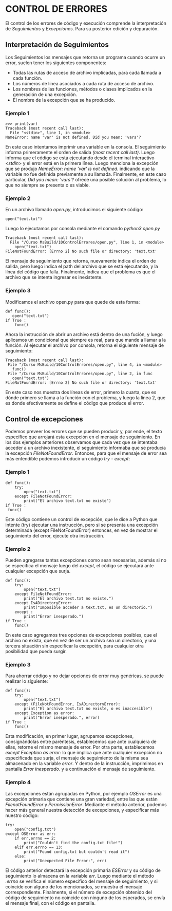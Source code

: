 # CONTROL DE ERRORES
El control de los errores de código y execución comprende la interpretación de *Seguimientos* y *Excepciones*. Para su posterior edición y depuración.

## Interpretación de Seguimientos
Los Seguimientos los mensajes que retorna un programa cuando ocurre un error, suelen tener los siguientes componentes:
* Todas las rutas de acceso de archivo implicadas, para cada llamada a cada función.
* Los números de línea asociados a cada ruta de acceso de archivo.
* Los nombres de las funciones, métodos o clases implicados en la generación de una excepción.
* El nombre de la excepción que se ha producido.

### Ejemplo 1
    >>> print(var)
    Traceback (most recent call last):
      File "<stdin>", line 1, in <module>
    NameError: name 'var' is not defined. Did you mean: 'vars'?
En este caso intentamos imprimir una variable en la consola. El seguimiento informa primeramente el orden de salida *(most recent call last)*. Luego informa que el código se está ejecutando desde el terminal interactivo <*stdin*> y el error está en la primera línea. Luego menciona la excepción que se produjo *NameError: name 'var' is not defined.* indicando que la variable no fue definida previamente a su llamada. Finalmente, en este caso particular, *Did you mean: 'vars'?* ofrece una posible solución al problema, lo que no siempre se presenta o es viable.

### Ejemplo 2
En un archivo llamado *open.py*, introducimos el siguiente código:
    
    open("text.txt")
Luego lo ejecutamos por consola mediante el comando *python3 open.py*

    Traceback (most recent call last):
      File "/Curso MsBuild/10ControlErrores/open.py", line 1, in <module>
        open("text.txt")
    FileNotFoundError: [Errno 2] No such file or directory: 'text.txt'
El mensaje de seguimiento que retorna, nuevamente indica el orden de salida, pero luego indica el path del archivo que se está ejecutando, y la línea del código que falla. Finalmente, indica que el problema es que el archivo que se intenta ingresar es inexistente.

### Ejemplo 3
Modificamos el archivo open.py para que quede de esta forma:

    def func():
       open("text.txt")
    if True :
        func()
Ahora la instrucción de abrir un archivo está dentro de una fución, y luego aplicamos un condicional que siempre es real, para que mande a llamar a la función. Al ejecutar el archivo por consola, retorna el siguiente mensaje de seguimiento:

    Traceback (most recent call last):
     File "/Curso MsBuild/10ControlErrores/open.py", line 4, in <module>
       func()
     File "/Curso MsBuild/10ControlErrores/open.py", line 2, in func
       open("text.txt")
    FileNotFoundError: [Errno 2] No such file or directory: 'text.txt'
En este caso nos muestra dos líneas de error, primero la cuarta, que es dónde primero se llama a la función con el problema, y luego la línea 2, que es donde efectivamente se define el código que produce el error.

## Control de excepciones
Podemos preveer los errores que se pueden producir y, por ende, el texto específico que arrojará esta excepción en el mensaje de seguimiento. En los dos ejemplos anteriores observamos que cada vez que se intentaba acceder a un archivo inexistente, el seguimiento informaba que se producía la excepción *FileNotFoundError*. Entonces, para que el mensaje de error sea más entendible podemos introducir un código *try - except*:

### Ejemplo 1
    def func():
        try:
            open("text.txt")
        except FileNotFoundError:
            print("El archivo text.txt no existe")
    if True :
     func()
Este código contiene un control de excepción, que le dice a Python que intente (try) ejecutar una instrucción, pero si se presenta una excepción determinada (except FileNotFoundError) entonces, en vez de mostrar el seguimiento del error, ejecute otra instrucción. 

### Ejemplo 2
Pueden agregarse tantas excepciones como sean necesarias, además si no se especifica el mensaje luego del *except*, el código se ejecutará ante cualquier excepción que surja.

    def func():
        try:
            open("text.txt")
        except FileNotFoundError:
            print("El archivo text.txt no existe.")
        except IsADirectoryError:
            print("Imposible acceder a text.txt, es un directorio.")
        except :
            print("Error inesperado.")    
    if True :
        func()
En este caso agregamos tres opciones de excepciones posibles, que el archivo no exista, que en vez de ser un archivo sea un directorio, y una tercera situación sin especificar la excepción, para cualquier otra posibilidad que pueda surgir. 

### Ejemplo 3
Para ahorrar código y no dejar opciones de error muy genéricas, se puede realizar lo siguiente:

    def func():
        try:
            open("text.txt")
        except (FileNotFoundError, IsADirectoryError):
            print("El archivo text.txt no existe, o es inaccesible")
        except Exception as error:
            print("Error inesperado.", error)    
    if True :
        func()
Esta modificación, en primer lugar, agrupamos excepciones, consignándolas entre paréntesis, establecemos que ante cualquiera de ellas, retorne el mismo mensaje de error. Por otra parte, establecemos *except Exception as error:* lo que implica que ante cualquier excepción no especificada que surja, el mensaje de seguimiento de la misma sea almacenado en la variable *error*. Y dentro de la instrucción, imprimimos en pantalla *Error inesperado.* y a continuación el mensaje de seguimiento.

### Ejemplo 4
Las excepciones están agrupadas en Python, por ejemplo *OSError* es una excepción primaria que contiene una gran variedad, entre las que están *FilenotFoundError* y *PermissionError*. Mediante el método anterior, podemos hacer más general nuestra detección de excepciones, y especificar más nuestro código: 

    try:
        open("config.txt")
    except OSError as err:
        if err.errno == 2:
            print("Couldn't find the config.txt file!")
        elif err.errno == 13:
            print("Found config.txt but couldn't read it")
        else:
            print("Unexpected File Error:", err)
El código anterior detectará la excepción primaria *ESError* y su código de seguimiento lo almacena en la variable *err*. Luego mediante el método *.errno* se verifica el número específico del mensaje de seguimiento, y si coincide con alguno de los mencionados, se muestra el mensaje correspondiente. Finalmente, si el número de excepción obtenido del código de seguimiento no coincide con ninguno de los esperados, se envía el mensaje final, con el código en pantalla.
